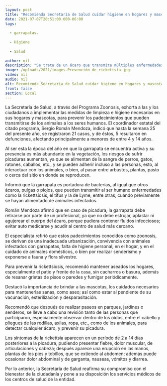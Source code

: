 ```yaml
---
layout: post
title: "Recomienda Secretaría de Salud cuidar higiene en hogares y mascotas  para prevenir picadura de garrapata."
date: 2021-07-07T20:51:00.000-06:00
tags:
  
  - garrapatas.
  
  - Higiene
  
  - Salud
  
author: nil
description: "Se trata de un ácaro que transmite múltiples enfermedades infeccionas como la ricketsia, el tifus y la enfermedad de Lyme, entre otras; para evitar su propagación se requiere hacer limpieza en patios y frentes de las casas, fumigar, así como asear a las mascotas."
image: /uploads/2021/images-Prevención_de_rickettsia.jpg
video: nil
audio: nil
alt: Recomienda Secretaría de Salud cuidar higiene en hogares y mascotas  para prevenir picadura de garrapata.
front: false
section: Local
---
```


La Secretaría de Salud, a través del Programa Zoonosis, exhorta a las y los ciudadanos a implementar  las medidas de limpieza e higiene necesarias en sus hogares y mascotas,  para prevenir los padecimientos que pueden transmitirse de los animales a los seres humanos. El coordinador estatal del citado programa, Sergio Román Mendoza, indicó que hasta la semana 25 del presente año, se registraron 21 casos, y de éstos, 5 resultaron en defunciones, afectando principalmente a menores de entre 4 y 14 años.

 
Al ser esta la época del año en que la garrapata se encuentra activa y su presencia es más abundante en la vegetación, los riesgos de sufrir picaduras aumentan, ya que se alimentan de la sangre de perros, gatos, ratones, caballos, etc., y se pueden adherir incluso a las personas, esto, al interactuar con los animales, o bien, al pasar entre arbustos, plantas, pasto o cerca del sitio en donde se reproducen.

Informó que la garrapata es portadora de bacterias, al igual que otros ácaros, pulgas o piojos, que pueden transmitir al ser humano enfermedades como la rickettsiosis, el tifus y la de Lyme, entre otras, cuando previamente se hayan alimentado de animales infectados.

Román Mendoza afirmó que en caso de picadura, la garrapata debe retirarse por parte de un profesional, ya que no debe estrujar, aplastar ni agujerear el cuerpo del ácaro, porque pudiera contener fluidos infecciosos; evitar auto medicarse y acudir al centro de salud más cercano.

El especialista refirió que estos padecimientos conocidos como zoonosis, se derivan de una inadecuada urbanización, convivencia con animales infectados con garrapatas, falta de higiene personal, en el hogar, y en el cuidado de animales domésticos, o bien por realizar senderismo y exponerse a fauna y flora silvestre.

Para prevenir la rickettsiosis, recomendó mantener aseados los hogares, especialmente el patio y frente de la casa, sin cacharros o basura, además de resanar grietas de pisos o paredes y fumigar  periódicamente.

Destacó la importancia de brindar a las mascotas, los cuidados necesarios para mantenerlas sanas, como aseo; así como estar al pendiente de su vacunación, esterilización y desparasitación.

Recomendó que después de realizar paseos en parques, jardines o senderos, se lleve a cabo una revisión tanto de las personas que participaron, especialmente observar dentro de los oídos, entre el cabello y pliegues de las rodillas, axilas, ropa, etc., como de los animales, para detectar cualquier ácaro, y prevenir su picadura.

Los síntomas de la rickettsia aparecen en un período de 2 a 14 días posteriores a la picadura, pudiendo presentar fiebre, dolor muscular, de articulaciones y cabeza; después aparece una erupción en las manos, plantas de los pies y tobillos, que se extiende al abdomen; además puede ocasionar dolor abdominal y de garganta, nauseas, vómitos y diarrea.

Por lo anterior, la Secretaría de Salud reafirma su compromiso con el bienestar de la ciudadanía y pone a su disposición los servicios médicos de los centros de salud de la entidad.